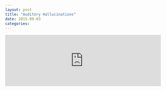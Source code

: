```yaml
---
layout: post
title: "Auditory Hallucinations"
date: 2015-09-03
categories:
---
```


<iframe width="100%" height="166" scrolling="no" frameborder="no" src="https://w.soundcloud.com/player/?url=https%3A//api.soundcloud.com/tracks/221366834%3Fsecret_token%3Ds-fESN2&amp;color=0066cc&amp;auto_play=false&amp;hide_related=true&amp;show_comments=true&amp;show_user=true&amp;show_reposts=false"></iframe>
